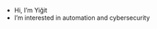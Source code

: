 -  Hi, I’m Yiğit
-  I’m interested in automation and cybersecurity



<!---
Sqv51/Sqv51 is a ✨ special ✨ repository because its `README.md` (this file) appears on your GitHub profile.
You can click the Preview link to take a look at your changes.
--->

